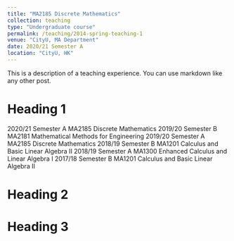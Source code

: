 ```yaml
---
title: "MA2185 Discrete Mathematics"
collection: teaching
type: "Undergraduate course"
permalink: /teaching/2014-spring-teaching-1
venue: "CityU, MA Department"
date: 2020/21 Semester A
location: "CityU, HK"
---
```


This is a description of a teaching experience. You can use markdown like any other post.

Heading 1
======
2020/21 Semester A MA2185 Discrete Mathematics
2019/20 Semester B MA2181 Mathematical Methods for Engineering
2019/20 Semester A MA2185 Discrete Mathematics
2018/19 Semester B MA1201 Calculus and Basic Linear Algebra II
2018/19 Semester A MA1300 Enhanced Calculus and Linear Algebra I
2017/18 Semester B MA1201 Calculus and Basic Linear Algebra II


Heading 2
======

Heading 3
======
